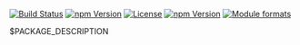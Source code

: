 [![Build Status](https://travis-ci.org/rollup-umd/word-documentation.svg?branch=master)](https://travis-ci.org/rollup-umd/word-documentation)
[![npm Version](https://img.shields.io/npm/v/@rollup-umd/word-documentation.svg?style=flat)](https://www.npmjs.com/package/@rollup-umd/word-documentation)
[![License](https://img.shields.io/npm/l/@rollup-umd/word-documentation.svg?style=flat)](https://www.npmjs.com/package/@rollup-umd/word-documentation)
[![npm Version](https://img.shields.io/node/v/@rollup-umd/word-documentation.svg?style=flat)](https://www.npmjs.com/package/@rollup-umd/word-documentation)
[![Module formats](https://img.shields.io/badge/module%20formats-umd%2C%20cjs%2C%20esm-green.svg?style=flat)](https://www.npmjs.com/package/@rollup-umd/word-documentation)


$PACKAGE_DESCRIPTION
